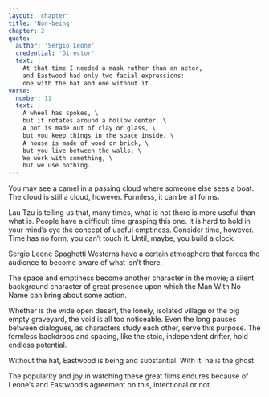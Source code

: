 ```yaml
---
layout: 'chapter'
title: 'Non-being'
chapter: 2
quote:
  author: 'Sergio Leone'
  credential: 'Director'
  text: |
    At that time I needed a mask rather than an actor,
    and Eastwood had only two facial expressions:
    one with the hat and one without it.
verse:
  number: 11
  text: |
    A wheel has spokes, \
    but it rotates around a hollow center. \
    A pot is made out of clay or glass, \
    but you keep things in the space inside. \
    A house is made of wood or brick, \
    but you live between the walls. \
    We work with something, \
    but we use nothing.
---
```


You may see a camel in a passing cloud where someone else sees a boat.
The cloud is still a cloud, however. Formless, it can be all forms.

Lau Tzu is telling us that, many times,
what is not there is more useful than what is.
People have a difficult time grasping this one.
It is hard to hold in your mind’s eye the concept of useful emptiness.
Consider time, however. Time has no form; you can’t touch it.
Until, maybe, you build a clock.

Sergio Leone Spaghetti Westerns have a certain atmosphere
that forces the audience to become aware of what isn’t there.

The space and emptiness become another character in the movie;
a silent background character of great presence
upon which the Man With No Name can bring about some action.

Whether is the wide open desert,
the lonely, isolated village or the big empty graveyard,
the void is all too noticeable.
Even the long pauses between dialogues,
as characters study each other, serve this purpose.
The formless backdrops and spacing, like the stoic,
independent drifter, hold endless potential.

Without the hat, Eastwood is being and substantial.
With it, he is the ghost.

The popularity and joy in watching these great films
endures because of Leone’s and Eastwood’s agreement on this,
intentional or not.
